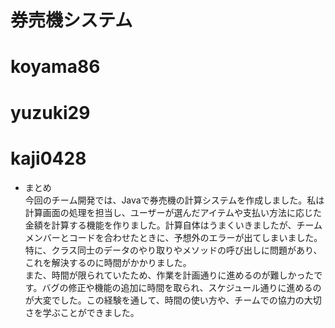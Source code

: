 # 券売機システム

# koyama86
# yuzuki29
# kaji0428  
- まとめ  
 今回のチーム開発では、Javaで券売機の計算システムを作成しました。私は計算画面の処理を担当し、ユーザーが選んだアイテムや支払い方法に応じた金額を計算する機能を作りました。計算自体はうまくいきましたが、チームメンバーとコードを合わせたときに、予想外のエラーが出てしまいました。特に、クラス同士のデータのやり取りやメソッドの呼び出しに問題があり、これを解決するのに時間がかかりました。  
また、時間が限られていたため、作業を計画通りに進めるのが難しかったです。バグの修正や機能の追加に時間を取られ、スケジュール通りに進めるのが大変でした。この経験を通して、時間の使い方や、チームでの協力の大切さを学ぶことができました。
